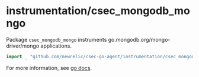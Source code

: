 # instrumentation/csec_mongodb_mongo

Package `csec_mongodb_mongo` instruments go.mongodb.org/mongo-driver/mongo applications.

```go
import _ "github.com/newrelic/csec-go-agent/instrumentation/csec_mongodb_mongo"
```

For more information, see [go docs](https://godoc.org/github.com/newrelic/csec-go-agent/instrumentation/csec_mongodb_mongo). 